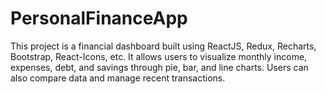 # PersonalFinanceApp
This project is a financial dashboard built using ReactJS, Redux, Recharts, Bootstrap, React-Icons, etc. It allows users to visualize monthly income, expenses, debt, and savings through pie, bar, and line charts. Users can also compare data and manage recent transactions.
